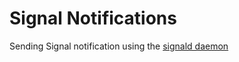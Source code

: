 # Signal Notifications

Sending Signal notification using the [signald daemon](https://gitlab.com/signald/signald)
